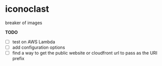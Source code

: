 iconoclast
===

breaker of images

**TODO**

* [ ] test on AWS Lambda
* [ ] add configuration options
* [ ] find a way to get the public website or cloudfront url to pass as the
URI prefix
